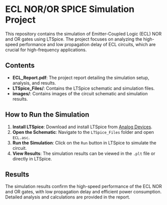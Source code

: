 # ECL NOR/OR SPICE Simulation Project

This repository contains the simulation of Emitter-Coupled Logic (ECL) NOR and OR gates using LTSpice. The project focuses on analyzing the high-speed performance and low propagation delay of ECL circuits, which are crucial for high-frequency applications.

## Contents
- **ECL_Report.pdf**: The project report detailing the simulation setup, analysis, and results.
- **LTSpice_Files/**: Contains the LTSpice schematic and simulation files.
- **images/**: Contains images of the circuit schematic and simulation results.

## How to Run the Simulation
1. **Install LTSpice**: Download and install LTSpice from [Analog Devices](https://www.analog.com/en/design-center/design-tools-and-calculators/ltspice-simulator.html).
2. **Open the Schematic**: Navigate to the `LTSpice_Files` folder and open `ECL.asc`.
3. **Run the Simulation**: Click on the `Run` button in LTSpice to simulate the circuit.
4. **View Results**: The simulation results can be viewed in the `.plt` file or directly in LTSpice.

## Results
The simulation results confirm the high-speed performance of the ECL NOR and OR gates, with low propagation delay and efficient power consumption. Detailed analysis and calculations are provided in the report.

